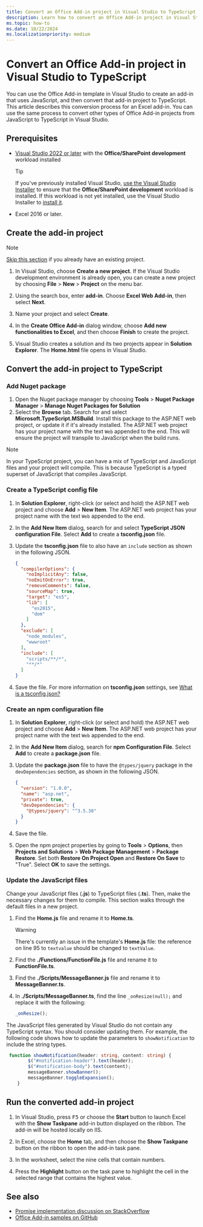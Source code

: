 ```yaml
---
title: Convert an Office Add-in project in Visual Studio to TypeScript
description: Learn how to convert an Office Add-in project in Visual Studio to use TypeScript.
ms.topic: how-to
ms.date: 10/22/2024
ms.localizationpriority: medium
---
```


# Convert an Office Add-in project in Visual Studio to TypeScript

You can use the Office Add-in template in Visual Studio to create an add-in that uses JavaScript, and then convert that add-in project to TypeScript. This article describes this conversion process for an Excel add-in. You can use the same process to convert other types of Office Add-in projects from JavaScript to TypeScript in Visual Studio.

## Prerequisites

- [Visual Studio 2022 or later](https://www.visualstudio.com/vs/) with the **Office/SharePoint development** workload installed

    > [!TIP]
    > If you've previously installed Visual Studio, [use the Visual Studio Installer](/visualstudio/install/modify-visual-studio) to ensure that the **Office/SharePoint development** workload is installed. If this workload is not yet installed, use the Visual Studio Installer to [install it](/visualstudio/install/modify-visual-studio#modify-workloads).

- Excel 2016 or later.

## Create the add-in project

> [!NOTE]
> [Skip this section](#convert-the-add-in-project-to-typescript) if you already have an existing project.

1. In Visual Studio, choose **Create a new project**. If the Visual Studio development environment is already open, you can create a new project by choosing **File** > **New** > **Project** on the menu bar.

1. Using the search box, enter **add-in**. Choose **Excel Web Add-in**, then select **Next**.

1. Name your project and select **Create**.

1. In the **Create Office Add-in** dialog window, choose **Add new functionalities to Excel**, and then choose **Finish** to create the project.

1. Visual Studio creates a solution and its two projects appear in **Solution Explorer**. The **Home.html** file opens in Visual Studio.

## Convert the add-in project to TypeScript

### Add Nuget package

1. Open the Nuget package manager by choosing **Tools** > **Nuget Package Manager** > **Manage Nuget Packages for Solution**
1. Select the **Browse** tab. Search for and select **Microsoft.TypeScript.MSBuild**. Install this package to the ASP.NET web project, or update it if it's already installed. The ASP.NET web project has your project name with the text `Web` appended to the end. This will ensure the project will transpile to JavaScript when the build runs.

> [!NOTE]
> In your TypeScript project, you can have a mix of TypeScript and JavaScript files and your project will compile. This is because TypeScript is a typed superset of JavaScript that compiles JavaScript.

### Create a TypeScript config file

1. In **Solution Explorer**, right-click (or select and hold) the ASP.NET web project and choose **Add** > **New Item**. The ASP.NET web project has your project name with the text `Web` appended to the end.
1. In the **Add New Item** dialog, search for and select **TypeScript JSON configuration File**. Select **Add** to create a **tsconfig.json** file.
1. Update the **tsconfig.json** file to also have an `include` section as shown in the following JSON.

    ```json
    {
      "compilerOptions": {
        "noImplicitAny": false,
        "noEmitOnError": true,
        "removeComments": false,
        "sourceMap": true,
        "target": "es5",
        "lib": [ 
          "es2015",
          "dom"
        ]
      },
      "exclude": [
        "node_modules",
        "wwwroot"
      ],
      "include": [
        "scripts/**/*",
        "**/*"
      ]
    }
    ```

1. Save the file. For more information on **tsconfig.json** settings, see [What is a tsconfig.json?](https://www.typescriptlang.org/docs/handbook/tsconfig-json.html)

### Create an npm configuration file

1. In **Solution Explorer**, right-click (or select and hold) the ASP.NET web project and choose **Add** > **New Item**. The ASP.NET web project has your project name with the text `Web` appended to the end.
1. In the **Add New Item** dialog, search for **npm Configuration File**. Select **Add** to create a **package.json** file.
1. Update the **package.json** file to have the `@types/jquery` package in the `devDependencies` section, as shown in the following JSON.

    ```json
    {
      "version": "1.0.0",
      "name": "asp.net",
      "private": true,
      "devDependencies": {
        "@types/jquery": "^3.5.30"
      }
    }
    ```

1. Save the file.
1. Open the npm project properties by going to **Tools** > **Options**, then **Projects and Solutions** > **Web Package Management** > **Package Restore**. Set both **Restore On Project Open** and **Restore On Save** to "True". Select **OK** to save the settings.

### Update the JavaScript files

Change your JavaScript files (**.js**) to TypeScript files (**.ts**). Then, make the necessary changes for them to compile. This section walks through the default files in a new project.

1. Find the **Home.js** file and rename it to **Home.ts**.

    > [!WARNING]
    > There's currently an issue in the template's **Home.js** file: the reference on line 95 to `textvalue` should be changed to `textValue`.

1. Find the **./Functions/FunctionFile.js** file and rename it to **FunctionFile.ts**.

1. Find the **./Scripts/MessageBanner.js** file and rename it to **MessageBanner.ts**.

1. In **./Scripts/MessageBanner.ts**, find the line `_onResize(null);` and replace it with the following:

    ```TypeScript
    _onResize();
    ```

The JavaScript files generated by Visual Studio do not contain any TypeScript syntax. You should consider updating them. For example, the following code shows how to update the parameters to `showNotification` to include the string types.

```typescript
 function showNotification(header: string, content: string) {
        $("#notification-header").text(header);
        $("#notification-body").text(content);
        messageBanner.showBanner();
        messageBanner.toggleExpansion();
    }
```

## Run the converted add-in project

1. In Visual Studio, press <kbd>F5</kbd> or choose the **Start** button to launch Excel with the **Show Taskpane** add-in button displayed on the ribbon. The add-in will be hosted locally on IIS.

1. In Excel, choose the **Home** tab, and then choose the **Show Taskpane** button on the ribbon to open the add-in task pane.

1. In the worksheet, select the nine cells that contain numbers.

1. Press the **Highlight** button on the task pane to highlight the cell in the selected range that contains the highest value.

## See also

- [Promise implementation discussion on StackOverflow](https://stackoverflow.com/questions/44461312/office-addins-file-in-its-typescript-version-doesnt-work)
- [Office Add-in samples on GitHub](https://github.com/OfficeDev/Office-Add-in-samples)

